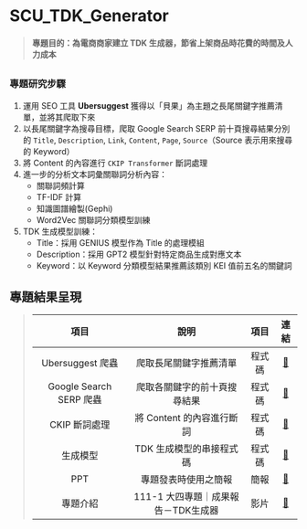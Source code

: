 # SCU_TDK_Generator

> #### 專題目的：為電商商家建立 TDK 生成器，節省上架商品時花費的時間及人力成本

##
### 專題研究步驟
1. 運用 SEO 工具 **Ubersuggest** 獲得以「貝果」為主題之長尾關鍵字推薦清單，並將其爬取下來
2. 以長尾關鍵字為搜尋目標，爬取 Google Search SERP 前十頁搜尋結果分別的 `Title`, `Description`, `Link`, `Content`, `Page`, `Source`（Source 表示用來搜尋的 Keyword）
3. 將 Content 的內容進行 `CKIP Transformer` 斷詞處理
4. 進一步的分析文本詞彙關聯詞分析內容：
   - 關聯詞頻計算
   - TF-IDF 計算
   - 知識圖譜繪製(Gephi)
   - Word2Vec 關聯詞分類模型訓練
5. TDK 生成模型訓練：
   - Title：採用 GENIUS 模型作為 Title 的處理模組
   - Description：採用 GPT2 模型針對特定商品生成對應文本
   - Keyword：以 Keyword 分類模型結果推薦該類別 KEI 值前五名的關鍵詞

## 專題結果呈現
> |   項目   |     說明    |   項目   |       連結        | 
> | :------: | :--------: | :--------: |   :---------:   |
> |   Ubersuggest 爬蟲    |  爬取長尾關鍵字推薦清單   |   程式碼   |   [🔗](https://github.com/peilichang/SCU_TDK_Generator/Ubersuggest_keyword.ipynb)    |
> |   Google Search SERP 爬蟲    |   爬取各關鍵字的前十頁搜尋結果    |   程式碼   |  [🔗](https://github.com/peilichang/SCU_TDK_Generator/Google_search_content.ipynb)     |
> |   CKIP 斷詞處理    |   將 Content 的內容進行斷詞    |   程式碼   |  [🔗](https://github.com/peilichang/SCU_TDK_Generator/CKIP.ipynb)     |
> |   生成模型    |   TDK 生成模型的串接程式碼    |   程式碼   |  [🔗]([https://github.com/peilichang/SCU_TDK_Generator/CKIP.ipynb](https://github.com/Yasmine-Cheng/TDK_generator/blob/GT_version/main.py))     |
> |   PPT    |   專題發表時使用之簡報    |   簡報   |  [🔗](https://github.com/peilichang/SCU_TDK_Generator/111巨量資料專題實作成果簡報－TDK生成器.pdf)|
> |   專題介紹   |   111-1 大四專題｜成果報告－TDK生成器    |   影片   |  [🔗](https://www.youtube.com/watch?v=SZv_pXkzJBU)|


